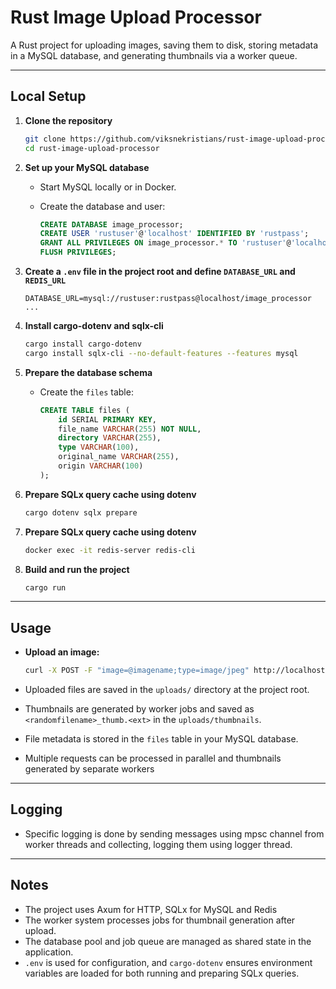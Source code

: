 # Rust Image Upload Processor

A Rust project for uploading images, saving them to disk, storing metadata in a MySQL database, and generating thumbnails via a worker queue.

---

## Local Setup

1. **Clone the repository**

    ```bash
    git clone https://github.com/viksnekristians/rust-image-upload-processor.git
    cd rust-image-upload-processor
    ```

2. **Set up your MySQL database**

    - Start MySQL locally or in Docker.
    - Create the database and user:

        ```sql
        CREATE DATABASE image_processor;
        CREATE USER 'rustuser'@'localhost' IDENTIFIED BY 'rustpass';
        GRANT ALL PRIVILEGES ON image_processor.* TO 'rustuser'@'localhost';
        FLUSH PRIVILEGES;
        ```

3. **Create a `.env` file in the project root and define `DATABASE_URL` and `REDIS_URL`**

    ```env
    DATABASE_URL=mysql://rustuser:rustpass@localhost/image_processor
    ...
    ```

4. **Install cargo-dotenv and sqlx-cli**

    ```bash
    cargo install cargo-dotenv
    cargo install sqlx-cli --no-default-features --features mysql
    ```

5. **Prepare the database schema**

    - Create the `files` table:

        ```sql
        CREATE TABLE files (
            id SERIAL PRIMARY KEY,
            file_name VARCHAR(255) NOT NULL,
            directory VARCHAR(255),
            type VARCHAR(100),
            original_name VARCHAR(255),
            origin VARCHAR(100)
        );
        ```

6. **Prepare SQLx query cache using dotenv**

    ```bash
    cargo dotenv sqlx prepare
    ```

7. **Prepare SQLx query cache using dotenv**

    ```bash
    docker exec -it redis-server redis-cli
    ```

8. **Build and run the project**

    ```bash
    cargo run
    ```

---

## Usage

- **Upload an image:**

    ```bash
    curl -X POST -F "image=@imagename;type=image/jpeg" http://localhost:3000/upload
    ```

- Uploaded files are saved in the `uploads/` directory at the project root.
- Thumbnails are generated by worker jobs and saved as `<randomfilename>_thumb.<ext>` in the `uploads/thumbnails`.
- File metadata is stored in the `files` table in your MySQL database.
- Multiple requests can be processed in parallel and thumbnails generated by separate workers

---

## Logging

- Specific logging is done by sending messages using mpsc channel from worker threads and collecting, logging them using logger thread. 

---

## Notes

- The project uses Axum for HTTP, SQLx for MySQL and Redis
- The worker system processes jobs for thumbnail generation after upload.
- The database pool and job queue are managed as shared state in the application.
- `.env` is used for configuration, and `cargo-dotenv` ensures environment variables are loaded for both running and preparing SQLx queries.
